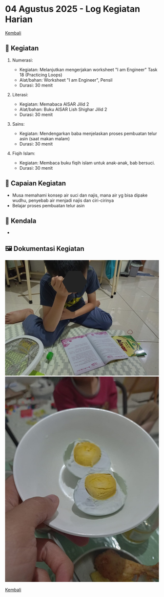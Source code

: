 # 04 Agustus 2025 - Log Kegiatan Harian
[Kembali](readme.md)

## 📌 Kegiatan
1. Numerasi:
   - Kegiatan: Melanjutkan mengerjakan worksheet "I am Engineer" Task 18 (Practicing Loops)
   - Alat/bahan: Worksheet "I am Engineer", Pensil
   - Durasi: 30 menit

2. Literasi:
   - Kegiatan: Memabaca AISAR Jilid 2
   - Alat/bahan: Buku AISAR Lish Shighar Jilid 2
   - Durasi: 30 menit

3. Sains:
   - Kegiatan: Mendengarkan baba menjelaskan proses pembuatan telur asin (saat makan malam)
   - Durasi: 30 menit

4. Fiqih Islam:
   - Kegiatan: Membaca buku fiqih islam untuk anak-anak, bab bersuci.
   - Durasi: 30 menit

## 🎯 Capaian Kegiatan
- Musa memahami konsep air suci dan najis, mana air yg bisa dipake wudhu, penyebab air menjadi najis dan ciri-cirinya
- Belajar proses pembuatan telur asin

## 🚧 Kendala
- 

## 🖼️ Dokumentasi Kegiatan
![Aisar dan Fiqih](img/20250805-aisarfiqih.jpeg)
![Telur Asin](img/20250805-telurasin.jpeg)

[Kembali](readme.md)